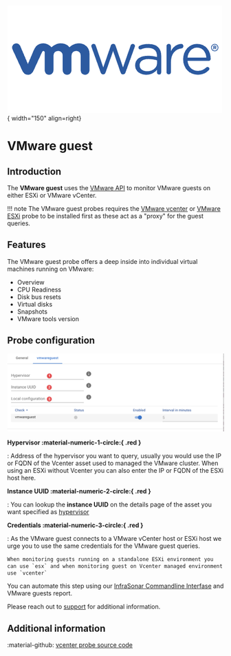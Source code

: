 ![VMware](../../../images/probe_vmware.png){ width="150" align=right}

# VMware guest

## Introduction

The **VMware guest** uses the [VMware API](https://www.vmware.com/support/pubs/sdk_pubs.html) to monitor VMware guests on either ESXi or VMware vCenter.

!!! note
    The VMware guest probes requires the [VMware vcenter](vcenter.md) or [VMware ESXi](esx.md) probe to be installed first as these act as a "proxy" for the guest queries.

## Features

The VMware guest probe offers a deep inside into individual virtual machines running on VMware:

* Overview
* CPU Readiness
* Disk bus resets
* Virtual disks
* Snapshots
* VMware tools version

## Probe configuration

![screenshot vmwareguest config](../../../images/application_vmwarequest_config.png)

**Hypervisor :material-numeric-1-circle:{ .red }**

:   Address of the hypervisor you want to query, usually you would use the IP or FQDN of the Vcenter asset used to managed the VMware cluster. When using an ESXi without Vcenter you can also enter the IP or FQDN of the ESXi host here.

**Instance UUID :material-numeric-2-circle:{ .red }**

:   You can lookup the **instance UUID** on the details page of the asset you want specified as [hypervisor](#hypervisor-material-numeric-1-circle-red)

**Credentials :material-numeric-3-circle:{ .red }**

:   As the VMware guest connects to a VMware vCenter host or ESXi host we urge you to use the same credentials for the VMware guest queries.

    When monitoring guests running on a standalone ESXi environment you can use `esx` and when monitoring guest on Vcenter managed environment use `vcenter` 

You can automate this step using our [InfraSonar Commandline Interfase](../../../guides/cli.md) and VMware guests report.

Please reach out to [support](../../../support/index.md) for additional information.

## Additional information

:material-github: [vcenter probe source code](https://github.com/infrasonar/vcenter-probe)